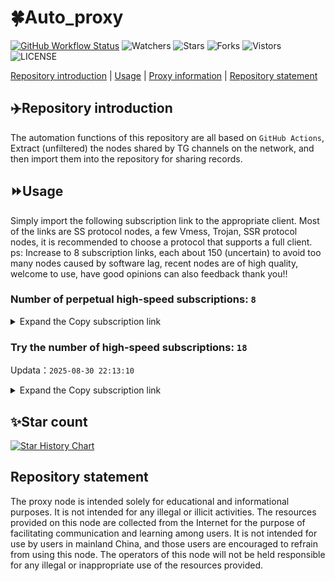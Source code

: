 # 🍀Auto_proxy
[![GitHub Workflow Status](https://img.shields.io/github/actions/workflow/status/PangTouY00/Auto_proxy/main.yml?branch=main)](https://github.com/PangTouY00/Auto_proxy/actions/workflows/main.yml?branch=main) 
![Watchers](https://img.shields.io/github/watchers/w1770946466/Auto_proxy) ![Stars](https://img.shields.io/github/stars/PangTouY00/Auto_proxy) ![Forks](https://img.shields.io/github/forks/w1770946466/Auto_proxy) ![Vistors](https://visitor-badge.laobi.icu/badge?page_id=PangTouY00.Auto_proxy) ![LICENSE](https://img.shields.io/badge/license-CC%20BY--SA%204.0-green.svg)

[Repository introduction](https://github.com/PangTouY00/Auto_proxy#Repositoryintroduction) | [Usage](https://github.com/PangTouY00/Auto_proxy#Usage) | [Proxy information](https://github.com/PangTouY00/Auto_proxy#Proxyinformation) | [Repository statement](https://github.com/PangTouY00/Auto_proxy#Repositorystatement)

## ✈️Repository introduction
The automation functions of this repository are all based on `GitHub Actions`,
Extract (unfiltered) the nodes shared by TG channels on the network, and then import them into the repository for sharing records.

## ⏩Usage
Simply import the following subscription link to the appropriate client. Most of the links are SS protocol nodes, a few Vmess, Trojan, SSR protocol nodes, it is recommended to choose a protocol that supports a full client.
ps: Increase to 8 subscription links, each about 150 (uncertain) to avoid too many nodes caused by software lag, recent nodes are of high quality, welcome to use, have good opinions can also feedback thank you!!

### Number of perpetual high-speed subscriptions: `8`

<details>
  <summary>Expand the Copy subscription link</summary>

  
- [Multiprotocol Base64 encoding](https://raw.githubusercontent.com/PangTouY00/Auto_proxy/main/Long_term_subscription1)
`https://raw.githubusercontent.com/PangTouY00/Auto_proxy/main/Long_term_subscription_num`
`Total number of merge nodes: 419`

- [Multiprotocol Base64 encoding](https://raw.githubusercontent.com/PangTouY00/Auto_proxy/main/Long_term_subscription1)
`https://raw.githubusercontent.com/PangTouY00/Auto_proxy/main/Long_term_subscription1`
`Total number of merge nodes: 53`

- [Multiprotocol Base64 encoding](https://raw.githubusercontent.com/PangTouY00/Auto_proxy/main/Long_term_subscription2)
`https://raw.githubusercontent.com/PangTouY00/Auto_proxy/main/Long_term_subscription2`
`Total number of merge nodes: 53`

- [Multiprotocol Base64 encoding](https://raw.githubusercontent.com/PangTouY00/Auto_proxy/main/Long_term_subscription3)
`https://raw.githubusercontent.com/PangTouY00/Auto_proxy/main/Long_term_subscription3`
`Total number of merge nodes: 53`

- [Multiprotocol Base64 encoding](https://raw.githubusercontent.com/PangTouY00/Auto_proxy/main/Long_term_subscription4)
`https://raw.githubusercontent.com/PangTouY00/Auto_proxy/main/Long_term_subscription4`
`Total number of merge nodes: 53`

- [Multiprotocol Base64 encoding](https://raw.githubusercontent.comPangTouY00/Auto_proxy/main/Long_term_subscription5)
`https://raw.githubusercontent.com/PangTouY00/Auto_proxy/main/Long_term_subscription5`
`Total number of merge nodes: 53`

- [Multiprotocol Base64 encoding](https://raw.githubusercontent.com/PangTouY00/Auto_proxy/main/Long_term_subscription6)
`https://raw.githubusercontent.com/PangTouY00/Auto_proxy/main/Long_term_subscription6`
`Total number of merge nodes: 53`

- [Multiprotocol Base64 encoding](https://raw.githubusercontent.com/PangTouY00/Auto_proxy/main/Long_term_subscription7)
`https://raw.githubusercontent.com/PangTouY00/Auto_proxy/main/Long_term_subscription7`
`Total number of merge nodes: 53`

- [Multiprotocol Base64 encoding](https://raw.githubusercontent.com/PangTouY00/Auto_proxy/main/Long_term_subscription8)
`https://raw.githubusercontent.com/PangTouY00/Auto_proxy/main/Long_term_subscription8`
`Total number of merge nodes: 48`

- [Clash subscription](https://raw.githubusercontent.com/PangTouY00/Auto_proxy/main/Long_term_subscription2.yaml)
`https://raw.githubusercontent.com/PangTouY00/Auto_proxy/main/Long_term_subscription1.yaml`


- [Clash subscription](https://raw.githubusercontent.com/PangTouY00/Auto_proxy/main/Long_term_subscription2.yaml)
`https://raw.githubusercontent.com/PangTouY00/Auto_proxy/main/Long_term_subscription2.yaml`


- [Clash subscription](https://raw.githubusercontent.com/PangTouY00/Auto_proxy/main/Long_term_subscription3.yaml)
`https://raw.githubusercontent.com/PangTouY00/Auto_proxy/main/Long_term_subscription3.yaml`
  
</details>

### Try the number of high-speed subscriptions: `18`
Updata：`2025-08-30 22:13:10`


<details>
  <summary>Expand the Copy subscription link</summary>  







































































































































































































































































































































































































































































































































































































































































































































































































































































































































































































































































































































































































































































































































































































































































































































































































































































































































































































































































































































































































































































































































































































































































































































































































































































































































































































































































































































































































































































































































































































































































































































































































































































































































































































































































































































































































































































































































































































































































































































































































































































































































































































































































































































































































































































































































































































































































































































































































































































































































































































































































































































































































































































































































































































































































































































































































































































































































































































































































































































































































































































































































































































































































































































































































































































































































































































































































































































































































































































































































































































































































































































































































































































































































































































































































































































































































































































































































































































































































































































































































































































































































































































































































































































































































































































































































































































































































































































































































































































































































































































































































































































































































































































































































































































































































































































































































































































































































































































































































































































































































































































































































































































































































































































































































































































































































































































































































































































































































































































































































































































































































































































































































































































































































































































































































































































































































































































































































































































































































































































































































































































































































































































































































































































































































































































































































































































































































































































































































































































































































































































































































































































































































































































































































































































































































































































































































































































































































































































































































































































































































































































































































































































































































































































































































































































































































































































































































































































































































































































































































































































































































































































































































































































































































































































































































































































































































































































































































































































































































































































































































































































































































































































































































































































































































































































































































































































































































































































































































































































































































































































































































































































































































































































































































































































































































































































































































































































































































































































































































































































































































































































































































































































































































































































































































































































































































































































































































































































































































































































































































































































































































































































































































































































































































































































































































































































































































































































































































































































































































































































































































































































































































































































































































































































































































































































































































































































































































































































































































































































































































































































































































































































































































































































































































































































































































































































































































































































































































































































































































































































































































































































































































































































































































































































































































































































































































































































































































































































































































































































































































































































































































































































































































































































































>Trial subscription：
`https://qingyun.zybs.eu.org/api/v1/client/subscribe?token=8c78893143409fb081545befa2141dea`




>Trial subscription：
`https://daka778.top/api/v1/client/subscribe?token=06ef4654c27f645b4bb0649dc82f3742`




>Trial subscription：
`https://dash.tuzivip01.top/api/v1/client/subscribe?token=2ced9c8feb2b3538737a069af2596297`




>Trial subscription：
`https://v2b.zyrhk.top/api/v1/client/subscribe?token=c7e3dcc32d3d02cb0638160893de2212`




>Trial subscription：
`https://www.eeevpn.com/api/v1/client/subscribe?token=54ac1831aa659a121ebfe8a14a4d3c60`




>Trial subscription：
`https://cfvpn.com/api/v1/client/subscribe?token=e1cb386e00489eb3ea9577b4bdafc74e`




>Trial subscription：
`https://ld88.nxxbbf.com/api/v1/client/subscribe?token=5ef3d913acf8bd41ef20446679b1f0c7`




>Trial subscription：
`https://dl.vfkum.website/api/v1/client/subscribe?token=c04690a9f39992bd19c611ba63b3a839`




>Trial subscription：
`http://tinnyrick8888.com/api/v1/client/subscribe?token=9bd432de74124e3d1dcaaacd7b4e62f7`




>Trial subscription：
`https://dashuai.us/api/v1/client/subscribe?token=4eb57a7323de3e607159c71944b45d0e`




>Trial subscription：
`https://nekocloud.qzz.io/api/v1/client/subscribe?token=99ed351d7ee05a986de3b63efd638450`




>Trial subscription：
`https://go.yueyun.de/api/v1/client/subscribe?token=949799dbe2dab78364793b61205dd95d`




>Trial subscription：
`https://yywhale.com/api/v1/client/subscribe?token=9ab616e6a54b100556adcbd7bb6b62f1`




>Trial subscription：
`https://dash.tuzivip03.top/api/v1/client/subscribe?token=57f94c5663eee20b6b9201e0f1646349`




>Trial subscription：
`https://dash.tuzivip02.top/api/v1/client/subscribe?token=13c67eaff182fcd252e28408e6ced24e`




>Trial subscription：
`https://sdvpapi.meytsoyxx.com/api/v1/client/subscribe?token=163fee0a9094c5e16ef5e986ee135629`




>Trial subscription：
`https://v33.rux.cloud/api/v1/client/subscribe?token=314faa9ecf4d93e2cb6cf5427e537045`




>Trial subscription：
`https://v22.rux.cloud/api/v1/client/subscribe?token=d06c86470a89fc6d5cc9f3bbca1af805`



</details>

## ✨Star count
[![Star History Chart](https://api.star-history.com/svg?repos=PangTouY00/Auto_proxy&type=Date)](https://star-history.com/#w1770946466/Auto_proxy&Date)



## Repository statement
The proxy node is intended solely for educational and informational purposes. It is not intended for any illegal or illicit activities. The resources provided on this node are collected from the Internet for the purpose of facilitating communication and learning among users. It is not intended for use by users in mainland China, and those users are encouraged to refrain from using this node. The operators of this node will not be held responsible for any illegal or inappropriate use of the resources provided.

